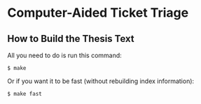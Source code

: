 Computer-Aided Ticket Triage
===========

How to Build the Thesis Text
----------------------------

All you need to do is run this command:

    $ make

Or if you want it to be fast (without rebuilding index information):

    $ make fast
